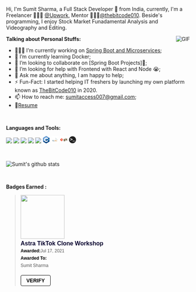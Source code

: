 Hi, I'm Sumit Sharma, a Full Stack Developer 🚀 from India, currently, I'm a Freelancer 👨🏽‍💻 [@Upwork](https://www.upwork.com/), Mentor 👨🏽‍💼[@thebitcode010](https://thebitcode.blogspot.com/). Beside's programming, I enjoy Stock Market Funadamental Analysis and Videography and Editing.

  <img align="right" alt="GIF" src="https://media.giphy.com/media/836HiJc7pgzy8iNXCn/giphy.gif" />
  
**Talking about Personal Stuffs:**

- 👨🏽‍💻 I’m currently working on [Spring Boot and Microservices](https://github.com/sumitaccess007);
- 🌱 I’m currently learning Docker; 
- 👯 I’m looking to collaborate on [Spring Boot Projects]🤝;
- 🤔 I’m looking for help with Frontend with React and Node  😭;
- 💬 Ask me about anything, I am happy to help;
- ⚡️ Fun-Fact: I started helping IT freshers by launching my own platform known as [TheBitCode010](https://thebitcode.blogspot.com/) in 2020.
- 📫 How to reach me: sumitaccess007@gmail.com;
- 📝[Resume](https://drive.google.com/file/d/173POU62yuKbSuWb_AwZ0t6GnejS3xeWz/view?usp=sharing)


<br/>  


**Languages and Tools:**  

<code><img height="20" src="https://user-images.githubusercontent.com/14336951/92303898-fe5f1b00-ef96-11ea-83c0-59ead4b113c6.png"></code>
<code><img height="20" src="https://user-images.githubusercontent.com/14336951/92303939-3fefc600-ef97-11ea-8021-01d89f459dfb.png"></code>
<code><img height="20" src="https://user-images.githubusercontent.com/14336951/92303965-7d545380-ef97-11ea-8854-559cab5d7626.png"></code>
<code><img height="20" src="https://user-images.githubusercontent.com/14336951/92303983-a4ab2080-ef97-11ea-853a-073054c33b55.png"></code>
<code><img height="20" src="https://user-images.githubusercontent.com/14336951/92304002-cdcbb100-ef97-11ea-9ac3-f757d08539f7.png"></code>
<code><img height="20" src="https://raw.githubusercontent.com/github/explore/80688e429a7d4ef2fca1e82350fe8e3517d3494d/topics/cpp/cpp.png"></code>
<code><img height="20" src="https://raw.githubusercontent.com/github/explore/80688e429a7d4ef2fca1e82350fe8e3517d3494d/topics/mysql/mysql.png"></code>
<code><img height="20" src="https://raw.githubusercontent.com/github/explore/80688e429a7d4ef2fca1e82350fe8e3517d3494d/topics/git/git.png"></code>
<code><img height="20" src="https://raw.githubusercontent.com/github/explore/80688e429a7d4ef2fca1e82350fe8e3517d3494d/topics/terminal/terminal.png"></code>


<br/>  

![Sumit's github stats](https://github-readme-stats.vercel.app/api?username=sumitaccess007&show_icons=true&hide_border=true)

<br/>  

**Badges Earned :**  
<blockquote class="badgr-badge" style="font-family: Helvetica, Roboto, &quot;Segoe UI&quot;, Calibri, sans-serif;"><a href="https://api.badgr.io/public/assertions/MqNJn0oKScKPmKrd_iUNhQ?identity__email=sumitaccess007%40gmail.com"><img width="120px" height="120px" src="https://api.badgr.io/public/assertions/MqNJn0oKScKPmKrd_iUNhQ/image"></a><p class="badgr-badge-name" style="hyphens: auto; overflow-wrap: break-word; word-wrap: break-word;margin: 0; font-size: 16px; font-weight: 600; font-style: normal; font-stretch: normal; line-height: 1.25; letter-spacing: normal; text-align: left; color: #05012c;">Astra TikTok Clone Workshop</p><p class="badgr-badge-date" style="margin: 0; font-size: 12px; font-style: normal; font-stretch: normal; line-height: 1.67; letter-spacing: normal; text-align: left; color: #555555;"><strong style="font-size: 12px; font-weight: bold; font-style: normal; font-stretch: normal; line-height: 1.67; letter-spacing: normal; text-align: left; color: #000;">Awarded:</strong>Jul 17, 2021</p><p class="badgr-badge-recipient" style="margin: 0; font-size: 12px; font-style: normal; font-stretch: normal; line-height: 1.67; letter-spacing: normal; text-align: left; color: #555555;"><strong style="font-size: 12px; font-weight: bold; font-style: normal; font-stretch: normal; line-height: 1.67; letter-spacing: normal; text-align: left; color: #000;">Awarded To:</strong><span style="display: block;"> Sumit Sharma</span></p><p style="margin: 16px 0; padding: 0;"><a class="badgr-badge-verify" target="_blank" href="https://badgecheck.io url=https%3A%2F%2Fapi.badgr.io%2Fpublic%2Fassertions%2FMqNJn0oKScKPmKrd_iUNhQ%3Fidentity__email%3Dsumitaccess007%2540gmail.com&amp;identity__email=sumitaccess007%40gmail.com" style="box-sizing: content-box; display: flex; align-items: center; justify-content: center; margin: 0; font-size:14px; font-weight: bold; width: 48px; height: 16px; border-radius: 4px; border: solid 1px black; text-decoration: none; padding: 6px 16px; margin: 16px 0; color: black;">VERIFY</a></p>
